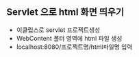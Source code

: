 ## Servlet 으로 html 화면 띄우기
- 이클립스로 servlet 프로젝트생성
- WebContent 폴터 영역에 html 파일 생성
- localhost:8080/프로젝트명/html파일명 입력